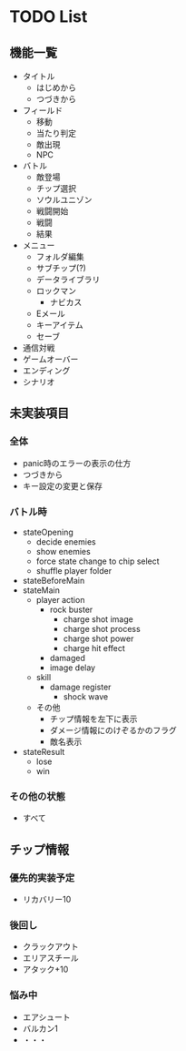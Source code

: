 # TODO List

## 機能一覧

- タイトル
  - はじめから
  - つづきから
- フィールド
  - 移動
  - 当たり判定
  - 敵出現
  - NPC
- バトル
  - 敵登場
  - チップ選択
  - ソウルユニゾン
  - 戦闘開始
  - 戦闘
  - 結果
- メニュー
  - フォルダ編集
  - サブチップ(?)
  - データライブラリ
  - ロックマン
    - ナビカス
  - Eメール
  - キーアイテム
  - セーブ
- 通信対戦
- ゲームオーバー
- エンディング
- シナリオ

## 未実装項目

### 全体

- panic時のエラーの表示の仕方
- つづきから
- キー設定の変更と保存

### バトル時

- stateOpening
  - decide enemies
  - show enemies
  - force state change to chip select
  - shuffle player folder
- stateBeforeMain
- stateMain
  - player action
    - rock buster
      - charge shot image
      - charge shot process
      - charge shot power
      - charge hit effect
    - damaged
    - image delay
  - skill
    - damage register
      - shock wave
  - その他
    - チップ情報を左下に表示
    - ダメージ情報にのけぞるかのフラグ
    - 敵名表示
- stateResult
  - lose
  - win

### その他の状態

- すべて

## チップ情報

### 優先的実装予定

- リカバリー10

### 後回し

- クラックアウト
- エリアスチール
- アタック+10

### 悩み中

- エアシュート
- バルカン1
- ・・・
